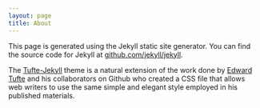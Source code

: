 ```yaml
---
layout: page
title: About
---
```


This page is generated using the Jekyll static site generator. You can find the source code for Jekyll at [github.com/jekyll/jekyll](https://github.com/jekyll/jekyll).

The [Tufte-Jekyll](https://github.com/clayh53/tufte-jekyll) theme is a natural extension of the work done by [Edward Tufte](https://github.com/edwardtufte/tufte-css) and his collaborators on Github who created a CSS file that allows web writers to use the same simple and elegant style employed in his published materials.